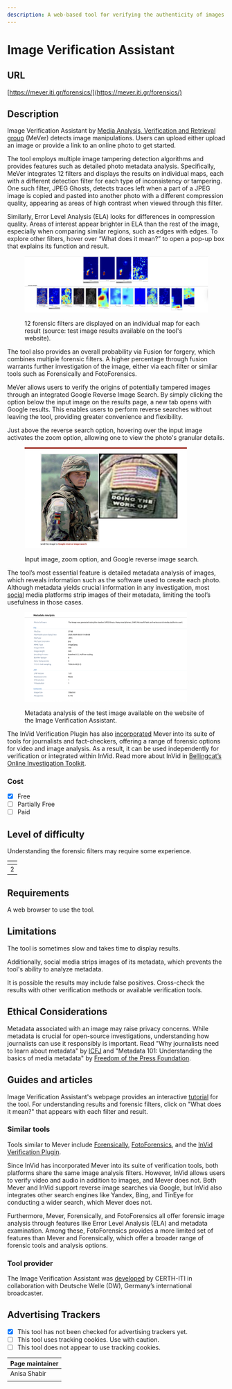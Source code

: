 ```yaml
---
description: A web-based tool for verifying the authenticity of images.
---
```


# Image Verification Assistant

## URL

[https://mever.iti.gr/forensics/](https://mever.iti.gr/forensics/)

## Description

Image Verification Assistant by [Media Analysis, Verification and Retrieval group](https://mever.gr/post/mever-tools-for-image-and-video-verification-within-weverify/) (MeVer) detects image manipulations. Users can upload either upload an image or provide a link to an online photo to get started.

The tool employs multiple image tampering detection algorithms and provides features such as detailed photo metadata analysis. Specifically, MeVer integrates 12 filters and displays the results on individual maps, each with a different detection filter for each type of inconsistency or tampering. One such filter, JPEG Ghosts, detects traces left when a part of a JPEG image is copied and pasted into another photo with a different compression quality, appearing as areas of high contrast when viewed through this filter.

Similarly, Error Level Analysis (ELA) looks for differences in compression quality. Areas of interest appear brighter in ELA than the rest of the image, especially when comparing similar regions, such as edges with edges. To explore other filters, hover over “What does it mean?” to open a pop-up box that explains its function and result.

<figure><img src=".gitbook/assets/Maps latest.png" alt=""><figcaption><p>12 forensic filters are displayed on an individual map for each result (source: test image results available on the tool's website).</p></figcaption></figure>

The tool also provides an overall probability via Fusion for forgery, which combines multiple forensic filters. A higher percentage through fusion warrants further investigation of the image, either via each filter or similar tools such as Forensically and FotoForensics.

MeVer allows users to verify the origins of potentially tampered images through an integrated Google Reverse Image Search. By simply clicking the option below the input image on the results page, a new tab opens with Google results. This enables users to perform reverse searches without leaving the tool, providing greater convenience and flexibility.

Just above the reverse search option, hovering over the input image activates the zoom option, allowing one to view the photo's granular details. &#x20;

<figure><img src=".gitbook/assets/Input image and zoom.png" alt="" width="375"><figcaption><p>Input image, zoom option, and Google reverse image search.</p></figcaption></figure>

The tool’s most essential feature is detailed metadata analysis of images, which reveals information such as the software used to create each photo. Although metadata yields crucial information in any investigation, most [social](https://datajournalism.com/read/handbook/verification-1/verifying-images/4-verifying-images) media platforms strip images of their metadata, limiting the tool’s usefulness in those cases.

<figure><img src=".gitbook/assets/Metadata analysis mever.png" alt="" width="375"><figcaption><p>Metadata analysis of the test image available on the website of the Image Verification Assistant.</p></figcaption></figure>

The InVid Verification Plugin has also [incorporated](https://weverify.eu/tools/image-verification-assistant/) Mever into its suite of tools for journalists and fact-checkers, offering a range of forensic options for video and image analysis. As a result, it can be used independently for verification or integrated within InVid. Read more about InVid in [Bellingcat’s Online Investigation Toolkit](https://bellingcat.gitbook.io/toolkit/more/all-tools/invid).

### Cost

* [x] Free
* [ ] Partially Free
* [ ] Paid

## Level of difficulty

Understanding the forensic filters may require some experience.

<table><thead><tr><th data-type="rating" data-max="5"></th></tr></thead><tbody><tr><td>2</td></tr></tbody></table>

## Requirements

A web browser to use the tool.

## Limitations

The tool is sometimes  slow and takes time to display results.&#x20;

Additionally, social media strips images of its metadata, which prevents the tool's ability to analyze metadata.

It is possible the results may include false positives. Cross-check the results with other verification methods or available verification tools.

## **Ethical Considerations**

Metadata associated with an image may raise privacy concerns. While metadata is crucial for open-source investigations, understanding how journalists can use it responsibly is important.  Read "Why journalists need to learn about metadata" by [ICFJ](https://ijnet.org/en/story/why-journalists-need-learn-about-metadata) and "Metadata 101: Understanding the basics of media metadata" by  [Freedom of the Press Foundation](https://freedom.press/digisec/blog/metadata-101/).

## Guides and articles

Image Verification Assistant's webpage provides an interactive [tutorial](https://mever.iti.gr/forensics/?tour=start) for the tool. For understanding results and forensic filters, click on "What does it mean?" that appears with each filter and result.&#x20;

### **Similar tools**

Tools similar to Mever include [Forensically](https://bellingcat.gitbook.io/toolkit/more/all-tools/forensically), [FotoForensics](https://fotoforensics.com/), and the [InVid Verification Plugin](https://bellingcat.gitbook.io/toolkit/more/all-tools/invid).&#x20;

Since InVid has incorporated Mever into its suite of verification tools, both platforms share the same image analysis filters. However, InVid allows users to verify video and audio in addition to images, and Mever does not. Both Mever and InVid support reverse image searches via Google, but InVid also integrates other search engines like Yandex, Bing, and TinEye for conducting a wider search, which Mever does not.

Furthermore, Mever, Forensically, and FotoForensics all offer forensic image analysis through features like Error Level Analysis (ELA) and metadata examination. Among these, FotoForensics provides a more limited set of features than Mever and Forensically, which offer a broader range of forensic tools and analysis options.

### Tool provider

The Image Verification Assistant was [developed](https://mever.iti.gr/forensics/about.html) by CERTH-ITI in collaboration with Deutsche Welle (DW), Germany’s international broadcaster.

## Advertising Trackers

* [x] This tool has not been checked for advertising trackers yet.
* [ ] This tool uses tracking cookies. Use with caution.
* [ ] This tool does not appear to use tracking cookies.

| Page maintainer |
| --------------- |
| Anisa Shabir    |
|                 |
